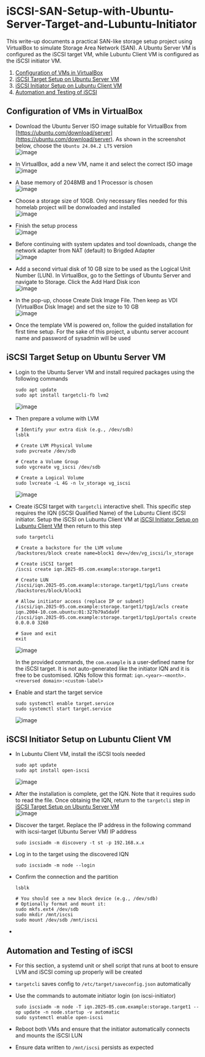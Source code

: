 # iSCSI-SAN-Setup-with-Ubuntu-Server-Target-and-Lubuntu-Initiator

This write-up documents a practical SAN-like storage setup project using VirtualBox to simulate Storage Area Network (SAN). A Ubuntu Server VM is configured as the iSCSI target VM, while Lubuntu Client VM is configured as the iSCSI initiator VM. 

1. [Configuration of VMs in VirtualBox](#configuration-of-vms-in-virtualbox)
2. [iSCSI Target Setup on Ubuntu Server VM](#iscsi-target-setup-on-ubuntu-server-vm)
3. [iSCSI Initiator Setup on Lubuntu Client VM](#iscsi-initiator-setup-on-lubuntu-client-vm)
4. [Automation and Testing of iSCSI](#automation-and-testing-of-iscsi)


## Configuration of VMs in VirtualBox

- Download the Ubuntu Server ISO image suitable for VirtualBox from [https://ubuntu.com/download/server](https://ubuntu.com/download/server). As shown in the screenshot below, choose the `Ubuntu 24.04.2 LTS` version <br />
  ![image](https://github.com/user-attachments/assets/71bf3c91-0c52-4f5f-8717-ae593d59db68) <br />

- In VirtualBox, add a new VM, name it and select the correct ISO image <br />
  ![image](https://github.com/user-attachments/assets/0c0ec410-a132-4091-8459-278e8e71ff40) <br />

- A base memory of 2048MB and 1 Processor is chosen <br />
  ![image](https://github.com/user-attachments/assets/c706a1d5-ade7-4d63-ac57-a27252abc3fb) <br />

- Choose a storage size of 10GB. Only necessary files needed for this homelab project will be donwloaded and installed <br />
  ![image](https://github.com/user-attachments/assets/eaeeca03-fdc3-45fb-8ac6-ba0358988c7e) <br />

- Finish the setup process <br />
  ![image](https://github.com/user-attachments/assets/a2aabd0b-3dc7-4fb9-b410-d59f42f36bd0) <br />

- Before continuing with system updates and tool downloads, change the network adapter from NAT (default) to Brigded Adapter <br />
  ![image](https://github.com/user-attachments/assets/cc1d27a2-9adf-4f31-ba28-f528a48de827) <br />

- Add a second virtual disk of 10 GB size to be used as the Logical Unit Number (LUN). In VirtualBox, go to the Settings of Ubuntu Server and navigate to Storage. Click the Add Hard Disk icon <br />
  ![image](https://github.com/user-attachments/assets/7379978f-b5cf-4bfc-bd7d-e6631ecc7634) <br />

- In the pop-up, choose Create Disk Image File. Then keep as VDI (VirtualBox Disk Image) and set the size to 10 GB <br />
  ![image](https://github.com/user-attachments/assets/ede151a0-892f-400e-8034-d65868de5bbd) <br />
  
- Once the template VM is powered on, follow the guided installation for first time setup. For the sake of this project, a ubuntu server account name and password of sysadmin will be used



## iSCSI Target Setup on Ubuntu Server VM

- Login to the Ubuntu Server VM and install required packages using the following commands
  ```
  sudo apt update
  sudo apt install targetcli-fb lvm2
  ```
  ![image](https://github.com/user-attachments/assets/537ba567-20b4-441e-9ad6-bd13f4beef1f) <br />

- Then prepare a volume with LVM
  ```
  # Identify your extra disk (e.g., /dev/sdb)
  lsblk
  
  # Create LVM Physical Volume
  sudo pvcreate /dev/sdb
  
  # Create a Volume Group
  sudo vgcreate vg_iscsi /dev/sdb
  
  # Create a Logical Volume
  sudo lvcreate -L 4G -n lv_storage vg_iscsi
  ```
  ![image](https://github.com/user-attachments/assets/f60245c8-1afb-4c3b-bf5c-e05b844e742a)


- Create iSCSI target with `targetcli` interactive shell. This specific step requires the IQN (iSCSI Qualified Name) of the Lubuntu Client iSCSI initiator. Setup the iSCSI on Lubuntu Client VM at [iSCSI Initiator Setup on Lubuntu Client VM](#iscsi-initiator-setup-on-lubuntu-client-vm) then return to this step
  ```
  sudo targetcli
  
  # Create a backstore for the LVM volume
  /backstores/block create name=block1 dev=/dev/vg_iscsi/lv_storage
  
  # Create iSCSI target
  /iscsi create iqn.2025-05.com.example:storage.target1
  
  # Create LUN
  /iscsi/iqn.2025-05.com.example:storage.target1/tpg1/luns create /backstores/block/block1
  
  # Allow initiator access (replace IP or subnet)
  /iscsi/iqn.2025-05.com.example:storage.target1/tpg1/acls create iqn.2004-10.com.ubuntu:01:327b79a5da9f
  /iscsi/iqn.2025-05.com.example:storage.target1/tpg1/portals create 0.0.0.0 3260
  
  # Save and exit
  exit
  ```
  ![image](https://github.com/user-attachments/assets/a433c331-a504-4f45-a99d-d90f268e117d) <br />

  In the provided commands, the `com.example` is a user-defined name for the iSCSI target. It is not auto-generated like the initiator IQN and it is free to be customised. IQNs follow this format: `iqn.<year>-<month>.<reversed domain>:<custom-label>` <br />

- Enable and start the target service
  ```
  sudo systemctl enable target.service
  sudo systemctl start target.service
  ```
  ![image](https://github.com/user-attachments/assets/e8be721d-f361-4f45-b1e6-7dda20c24f3b)



## iSCSI Initiator Setup on Lubuntu Client VM

- In Lubuntu Client VM, install the iSCSI tools needed
  ```
  sudo apt update
  sudo apt install open-iscsi
  ```
  ![image](https://github.com/user-attachments/assets/46e8993c-7bf2-4bf5-b92e-b864fe7aee1e) <br />

- After the installation is complete, get the IQN. Note that it requires sudo to read the file. Once obtainig the IQN, return to the `targetcli` step in [iSCSI Target Setup on Ubuntu Server VM](#iscsi-target-setup-on-ubuntu-server-vm) <br />
  ![image](https://github.com/user-attachments/assets/0682147f-da67-4aa2-befc-07a2ba3f9fd8) <br />


- Discover the target. Replace the IP address in the following command with iscsi-target (Ubuntu Server VM) IP address
  ```
  sudo iscsiadm -m discovery -t st -p 192.168.x.x
  ```

- Log in to the target using the discovered IQN
  ```
  sudo iscsiadm -m node --login
  ```

- Confirm the connection and the partition
  ```
  lsblk
  
  # You should see a new block device (e.g., /dev/sdb)
  # Optionally format and mount it:
  sudo mkfs.ext4 /dev/sdb
  sudo mkdir /mnt/iscsi
  sudo mount /dev/sdb /mnt/iscsi
  ```

- 



## Automation and Testing of iSCSI

- For this section, a systemd unit or shell script that runs at boot to ensure LVM and iSCSI coming up properly will be created
- `targetcli` saves config to `/etc/target/saveconfig.json` automatically
- Use the commands to automate initiator login (on iscsi-initiator)
  ```
  sudo iscsiadm -m node -T iqn.2025-05.com.example:storage.target1 --op update -n node.startup -v automatic
  sudo systemctl enable open-iscsi
  ```

- Reboot both VMs and ensure that the initiator automatically connects and mounts the iSCSI LUN

- Ensure data written to `/mnt/iscsi` persists as expected















